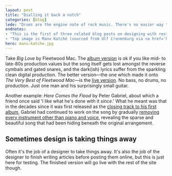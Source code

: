 ```yaml
---
layout: post
title: "Dialling it back a notch"
categories: [blog]
lede: "Drums are the engine note of rock music. There's no easier way to accelerate the pace of a song than to build a crescendo of kick drum, floor tom and snare. But sometimes when you take the drums away you end up with a better song."
endnotes: 
- "This is the first of three related blog posts on designing with restrictions. This one is about taking things away; the second and third will be about restraint and constraint."
- "Top image is Manu Katché (sourced from Ulf Cronenburg via <a href='http://commons.wikimedia.org/wiki/File:Manu_Katch%C3%A9_2010.jpg'>Wikimedia Commons</a>)"
hero: manu-katche.jpg
---
```


Take *Big Love* by Fleetwood Mac. The [album version](http://rd.io/x/QX_ZvSJe37U/) is ok if you like mid- to late-80s production values but the song itself gets lost amongst the reverse cymbals and gated snares, and the dark(ish) lyrics suffer from the sparkling clean digital production. The better version&#8212;the one which made it onto *The Very Best of Fleetwood Mac*&#8212;is the [live version](http://rd.io/x/QX_ZvTdeys4B/). No bass, no drums, no production. Just one man and his surprisingly small guitar.

Another example: *Here Comes the Flood* by Peter Gabriel, about which a friend once said 'I like what he's done with it *since*.' What he meant was that in the decades since it was first released as the [closing track to his first album](http://rd.io/x/QX_ZvTeLowY/), Gabriel had continued to work on the song by gradually [removing every instrument other than piano and voice](http://youtu.be/Ww9JS8dJ9fY), revealing the sparse and beautiful song that had been hiding beneath the original arrangement.  

## Sometimes design is taking things away

Often it's the job of a designer to take things away. It's also the job of the designer to finish writing articles before posting them online, but this is just here for testing. The finished version will go live with the rest of the site though.